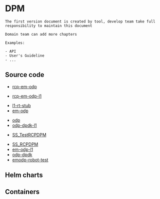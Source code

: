 # DPM

```{note}
The first version document is created by tool, develop team take full responsibility to maintain this document

Domain team can add more chapters

Examples:

- API
- User's Guideline
- ...
```

## Source code

<!-- Need manual update the document link which subystem is in gerrit -->
- [rcp-em-odp](https://gerrite1.ext.net.nokia.com:443/scm_rcp/rcp-em-odp)
<!-- Need manual update the document link which subystem is in gerrit -->
- [rcp-em-odp-l1](https://gerrite1.ext.net.nokia.com:443/scm_rcp/rcp-em-odp-l1)
<!-- Need manual update the document link which subystem is in gerrit -->
- [l1-rt-stub](https://gerrite1.ext.net.nokia.com:443/scm_rcp/l1-rt-stub)
- [em-odp](https://gitlabe1.ext.net.nokia.com/nokia_rcp_trh/em-odp/-/blob/master/README.md)
<!-- Need manual update the document link which subystem is in gerrit -->
- [odp](https://gerrite1.ext.net.nokia.com/#/admin/projects/scm_rcp/odp)
- [odp-dpdk-l1](https://gitlabe2.ext.net.nokia.com/rcp/odp-dpdk/-/blob/master/README.md)
<!-- Need manual update the document link which subystem is in gerrit -->
- [SS_TestRCPDPM](https://gerrite1.ext.net.nokia.com:443/scm_rcp/SS_TestRCPDPM)
<!-- Need manual update the document link which subystem is in gerrit -->
- [SS_RCPDPM](https://gerrite1.ext.net.nokia.com:443/scm_rcp/SS_RCPDPM)
- [em-odp-l1](https://gitlabe1.ext.net.nokia.com/EventMachine/em-odp/-/blob/master/README.md)
- [odp-dpdk](https://gitlabe2.ext.net.nokia.com/rcp/odp-dpdk/-/blob/master/README.md)
- [emodp-robot-test](https://gitlabe2.ext.net.nokia.com/rcp/containers-test/emodp-robot-test/-/blob/master/README.md)

## Helm charts


## Containers

